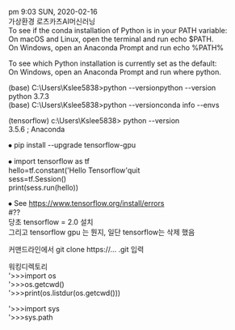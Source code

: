 pm 9:03 SUN, 2020-02-16     
 가상환경 로츠카츠AI머신러닝       
 To see if the conda installation of Python is in your PATH variable:    
   On macOS and Linux, open the terminal and run echo $PATH.   
   On Windows, open an Anaconda Prompt and run echo %PATH%             
          
 To see which Python installation is currently set as the default:    
On Windows, open an Anaconda Prompt and run where python.   

(base) C:\Users\Kslee5838>python --versionpython --version   
	python 3.7.3   
(base) C:\Users\Kslee5838>python --versionconda info --envs    

(tensorflow) c:\Users\Kslee5838> python --version  
	3.5.6 ; Anaconda    

⦁ pip install --upgrade tensorflow-gpu   

⦁ import tensorflow as tf     
hello=tf.constant('Hello Tensorflow'quit    
sess=tf.Session()   
print(sess.run(hello))   

⦁ See https://www.tensorflow.org/install/errors           
#??           
당초 tensorflow = 2.0 설치       
그리고 tensorflow gpu 는 뭔지, 일단 tensorflow는 삭제 했음  

커맨드라인에서
git clone https://... .git 입력 

워킹디렉토리  
'>>>import os   
'>>>os.getcwd()   
'>>>print(os.listdur(os.getcwd()))   
   
'>>>import sys   
'>>>sys.path      
